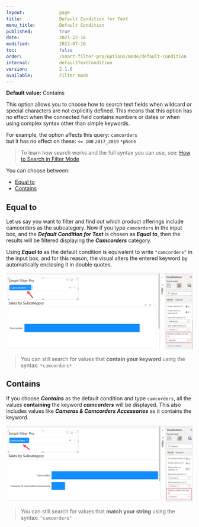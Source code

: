 ```yaml
---
layout:             page
title:              Default Condition for Text
menu_title:         Default Condition
published:          true
date:               2021-12-16
modified:           2022-07-16
toc:                false
order:              /smart-filter-pro/options/mode/default-condition
internal:           defaultTextCondition
version:            2.1.0
available:          Filter mode
---
```

**Default value:** Contains

This option allows you to choose how to search text fields when wildcard or special characters are not explicitly defined. This means that this option has no effect when the connected field contains numbers or dates or when using complex syntax other than simple keywords.

For example, the option affects this query: `camcorders`  
but it has no effect on these: `<= 100` `2017_2019` `*phone` 

> To learn how search works and the full syntax you can use, see: [How to Search in Filter Mode](filter.md#how-to-search)

You can choose between: 
- [Equal to](#equal-to)
- [Contains](#contains)

## Equal to

Let us say you want to filter and find out which product offerings include camcorders as the subcategory. Now if you type `camcorders` in the input box, and the ***Default Condition for Text*** is chosen as ***Equal to***, then the results will be filtered displaying the ***Camcorders*** category. 

Using ***Equal to*** as the default condition is equivalent to write `"camcorders"` in the input box, and for this reason, the visual alters the entered keyword by automatically enclosing it in double quotes.

<img src="images/default-condition-1.png" width="750">
 
> You can still search for values that **contain your keyword** using the syntax: `*camcorders*`

## Contains

If you choose ***Contains*** as the default condition and type `camcorders`, all the values **containing** the keyword ***camcorders*** will be displayed. This also includes values like ***Cameras & Camcorders Accessories*** as it contains the keyword.
 
<img src="images/default-condition-2.png" width="750">

> You can still search for values that **match your string** using the syntax: `"camcorders"`
